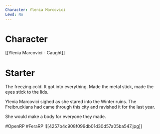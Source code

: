 ```yaml
---
Character: Ylenia Marcovici
Lewd: No
---
```

# Character
[[Ylenia Marcovici - Caught]]

# Starter
The freezing cold. It got into everything. Made the metal stick, made the eyes stick to the lids.

Ylenia Marcovici sighed as she stared into the Winter ruins. The Freibruckians had came through this city and ravished it for the last year.

She would make a body for everyone they made.

#OpenRP #FeraRP
![[4257b4c908f099db01d30d57a05ba547.jpg]]